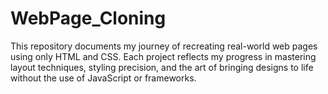 # WebPage_Cloning
This repository documents my journey of recreating real-world web pages using only HTML and CSS. Each project reflects my progress in mastering layout techniques, styling precision, and the art of bringing designs to life without the use of JavaScript or frameworks.
